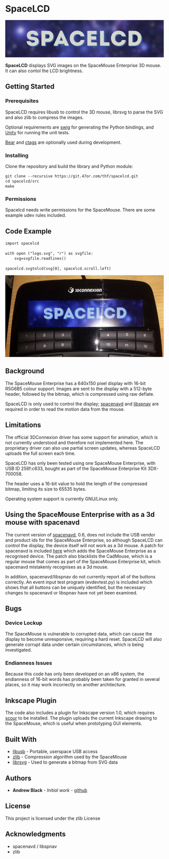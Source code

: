 # SpaceLCD

![SpaceLCD logo](/res/img/logo.png)

**SpaceLCD** displays SVG images on the SpaceMouse Enterprise 3D mouse. It can also contol the LCD brightness.

## Getting Started



### Prerequisites

SpaceLCD requires libusb to control the 3D mouse, librsvg to parse the SVG and also zlib to compress the images.

Optional requirements are [swig](http://www.swig.org) for generating the Python bindings, and [Unity](http://www.throwtheswitch.org/unity) for running the unit tests.

[Bear](https://github.com/rizsotto/Bear) and [ctags](https://ctags.io/) are optionally used during development.

### Installing

Clone the repository and build the library and Python module:

```
git clone --recursive https://git.47or.com/thf/spacelcd.git
cd spacelcd/src
make
```

### Permissions

Spacelcd needs write permissions for the SpaceMouse. There are some example udev rules included.

## Code Example

~~~{.py}
import spacelcd

with open ("logo.svg", "r") as svgfile:
    svg=svgfile.readlines()

spacelcd.svgtolcd(svg[0], spacelcd.scroll.left)
~~~

![Photo showing SpaceLCD logo](/res/img/photo.jpg)
## Background

The SpaceMouse Enterprise has a 640x150 pixel display with 16-bit R5G6B5 colour support. Images are sent to the display with a 512-byte header, followed by the bitmap, which is compressed using raw deflate.

SpaceLCD is only used to control the display; [spacenavd](http://spacenav.sourceforge.net) and [libspnav](http://spacenav.sourceforge.net) are required in order to read the motion data from the mouse.

## Limitations

The official 3DConnexion driver has some support for animation, which is not currently understood and therefore not implemented here. The proprietary driver can also use partial screen updates, whereas SpaceLCD uploads the full screen each time.

SpaceLCD has only been tested using one SpaceMouse Enterprise, with USB ID 256f:c633, bought as part of the SpaceMouse Enterprise Kit 3DX-700058.

The header uses a 16-bit value to hold the length of the compressed bitmap, limiting its size to 65535 bytes.

Operating system support is currently GNU/Linux only.

## Using the SpaceMouse Enterprise with as a 3d mouse with spacenavd

The current version of [spacenavd](http://spacenav.sourceforge.net), 0.6, does not include the USB vendor and product ids for the SpaceMouse Enterprise, so although SpaceLCD can control the display, the device itself will not work as a 3d mouse. A patch for spacenavd is included [here](/res/etc/add_spaceexplorer_enterprise.patch) which adds the SpaceMouse Enterprise as a recognised device. The patch also blacklists the CadMouse, which is a regular mouse that comes as part of the SpaceMouse Enterprise kit, which spacenavd mistakenly recognises as a 3d mouse.

In addition, spacenavd/libspnav do not currently report all of the buttons correctly. An event input test program (evdevtest.py) is included which shows that all buttons can be uniquely identified, but the necessary changes to spacenavd or libspnav have not yet been examined.

## Bugs

### Device Lockup

The SpaceMouse is vulnerable to corrupted data, which can cause the display to become unresponsive, requiring a hard reset. SpaceLCD will also generate corrupt data under certain circumstances, which is being investigated.

### Endianness Issues

Because this code has only been developed on an x86 system, the endianness of 16-bit words has probably been taken for granted in several places, so it may work incorrectly on another architecture.

## Inkscape Plugin

The code also includes a plugin for Inkscape version 1.0, which requires [scour](http://github.com/scour-project/scour) to be installed. The plugin uploads the current Inkscape drawing to the SpaceMouse, which is useful when prototyping GUI elements.

## Built With

* [libusb](https://libusb.info) - Portable, userspace USB access
* [zlib](https://www.zlib.net) - Compression algorithm used by the SpaceMouse
* [librsvg](https://github.com/GNOME/librsvg) - Used to generate a bitmap from SVG data

## Authors

* **Andrew Black** - *Initial work* - [github](https://github.com/TheHoodedFoot)

## License

This project is licensed under the zlib License

## Acknowledgments

* spacenavd / libspnav
* zlib
